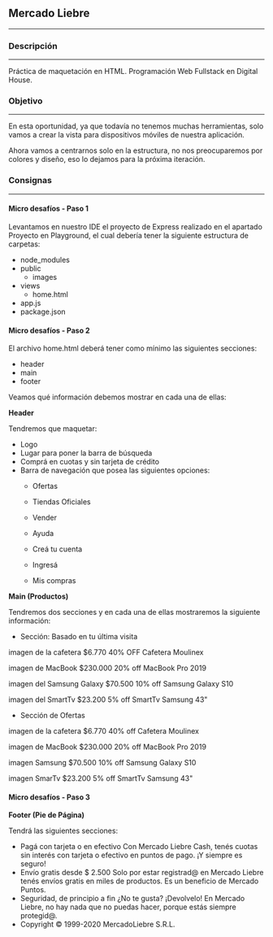 ## Mercado Liebre
---

### Descripción
---

Práctica de maquetación en HTML. Programación Web Fullstack en Digital House.

### Objetivo
---

En esta oportunidad, ya que todavía no tenemos muchas herramientas, solo vamos a
crear la vista para dispositivos móviles de nuestra aplicación.

Ahora vamos a centrarnos solo en la estructura, no nos
preocuparemos por colores y diseño, eso lo dejamos para la próxima iteración.

### Consignas
---

#### Micro desafíos - Paso 1
Levantamos en nuestro IDE el proyecto de Express realizado en el apartado Proyecto en
Playground, el cual debería tener la siguiente estructura de carpetas:

- node_modules
- public
    + images
- views
    + home.html
- app.js
- package.json

#### Micro desafíos - Paso 2

El archivo home.html deberá tener como mínimo las siguientes secciones:
- header
- main
- footer

Veamos qué información debemos mostrar en cada una de ellas:

**Header**

Tendremos que maquetar:
- Logo
- Lugar para poner la barra de búsqueda
- Comprá en cuotas y sin tarjeta de crédito
- Barra de navegación que posea las siguientes opciones:
    + Ofertas
    + Tiendas Oficiales
    + Vender
    + Ayuda

    + Creá tu cuenta
    + Ingresá
    + Mis compras


**Main (Productos)**

Tendremos dos secciones y en cada una de ellas mostraremos la siguiente información:
- Sección: Basado en tu última visita

imagen de la cafetera
$6.770
40% OFF
Cafetera Moulinex

imagen de MacBook
$230.000
20% off
MacBook Pro 2019

imagen del Samsung Galaxy
$70.500
10% off
Samsung Galaxy S10

imagen del SmartTv
$23.200
5% off
SmartTv Samsung 43"

- Sección de Ofertas

imagen de la cafetera
$6.770
40% off
Cafetera Moulinex

imagen de MacBook
$230.000
20% off
MacBook Pro 2019

imagen Samsung
$70.500
10% off
Samsung Galaxy S10

imagen SmarTv
$23.200
5% off
SmartTv Samsung 43"

#### Micro desafíos - Paso 3

**Footer (Pie de Página)**

Tendrá las siguientes secciones:
- Pagá con tarjeta o en efectivo
Con Mercado Liebre Cash, tenés cuotas sin interés con tarjeta o efectivo en
puntos de pago. ¡Y siempre es seguro!
- Envío gratis desde $ 2.500
Solo por estar registrad@ en Mercado Liebre tenés envíos gratis en miles de
productos. Es un beneficio de Mercado Puntos.
- Seguridad, de principio a fin
¿No te gusta? ¡Devolvelo! En Mercado Liebre, no hay nada que no puedas hacer,
porque estás siempre protegid@.
- Copyright © 1999-2020 MercadoLiebre S.R.L.